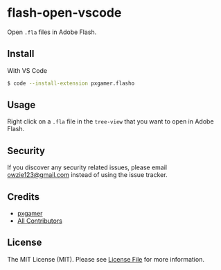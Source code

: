 # flash-open-vscode

Open `.fla` files in Adobe Flash.

## Install

With VS Code

```bash
$ code --install-extension pxgamer.flasho
```

## Usage

Right click on a `.fla` file in the `tree-view` that you want to open in Adobe Flash.

## Security

If you discover any security related issues, please email owzie123@gmail.com instead of using the issue tracker.

## Credits

- [pxgamer][link-author]
- [All Contributors][link-contributors]

## License

The MIT License (MIT). Please see [License File](LICENSE.md) for more information.

[link-author]: https://github.com/pxgamer
[link-contributors]: ../../contributors
[link-vscode]: https://marketplace.visualstudio.com/items?itemName=pxgamer.flasho
